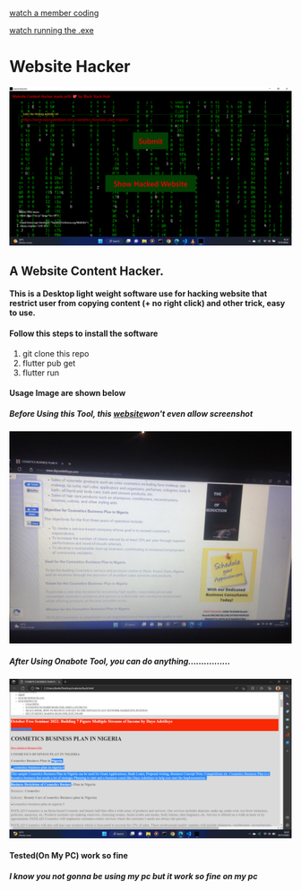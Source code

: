<a href="https://youtu.be/yDhexst-DSI">watch a member coding</a>

<a href="">watch running the .exe</a>

# Website Hacker

<img src="assets/Screenshot (31).png"/>

## A Website Content Hacker.
#### This is a Desktop light weight software use for hacking website that restrict user from copying content (+ no right click) and other trick, easy to use.

#### Follow this steps to install the software

1. git clone this repo
2. flutter pub get
3. flutter run

#### Usage Image are shown below

##### Before Using this Tool, this <a href="https://www.dayoadetiloye.com/cosmetics-business-plan-nigeria/">website</a>won't even allow screenshot
<img src="assets/IMG_1708.JPG">

##### After Using Onabote Tool, you can do anything................
<img src="assets/Screenshot (32).png">

#### Tested(On My PC) work so fine
##### I know you not gonna be using my pc but it work so fine on my pc
